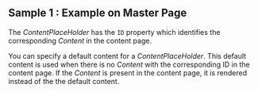 ## Sample 1 : Example on Master Page

The *ContentPlaceHolder* has the `ID` property which identifies the corresponding *Content* in the content page.

You can specify a default content for a *ContentPlaceHolder*. This default content is used when there is no *Content* with the corresponding ID
in the content page. If the *Content* is present in the content page, it is rendered instead of the the default content.